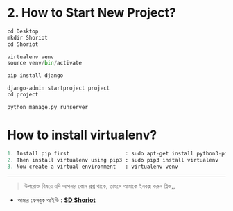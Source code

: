 # 2. How to Start New Project?  

```python
cd Desktop
mkdir Shoriot
cd Shoriot

virtualenv venv 
source venv/bin/activate

pip install django

django-admin startproject project
cd project

python manage.py runserver
```

# How to install virtualenv?

```python
1. Install pip first                  : sudo apt-get install python3-pip
2. Then install virtualenv using pip3 : sudo pip3 install virtualenv 
3. Now create a virtual environment   : virtualenv venv 
```

---

> উপরোক্ত বিষয়ে যদি আপনার কোন প্রশ্ন থাকে, তাহলে আমাকে ইনবক্স করুন প্লিজ,,

* আমার ফেসবুক আইডি :  **[SD Shoriot](https://www.facebook.com/shoriot)**